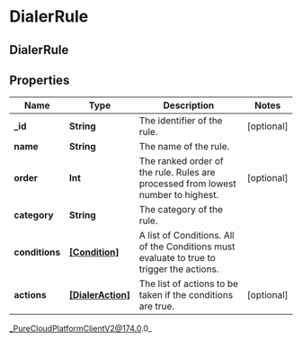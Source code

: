 # DialerRule

## DialerRule

## Properties

|Name | Type | Description | Notes|
|------------ | ------------- | ------------- | -------------|
| **_id** | **String** | The identifier of the rule. | [optional] |
| **name** | **String** | The name of the rule. | |
| **order** | **Int** | The ranked order of the rule. Rules are processed from lowest number to highest. | [optional] |
| **category** | **String** | The category of the rule. | |
| **conditions** | [**[Condition]**]([Condition]) | A list of Conditions. All of the Conditions must evaluate to true to trigger the actions. | |
| **actions** | [**[DialerAction]**]([DialerAction]) | The list of actions to be taken if the conditions are true. | [optional] |



_PureCloudPlatformClientV2@174.0.0_

